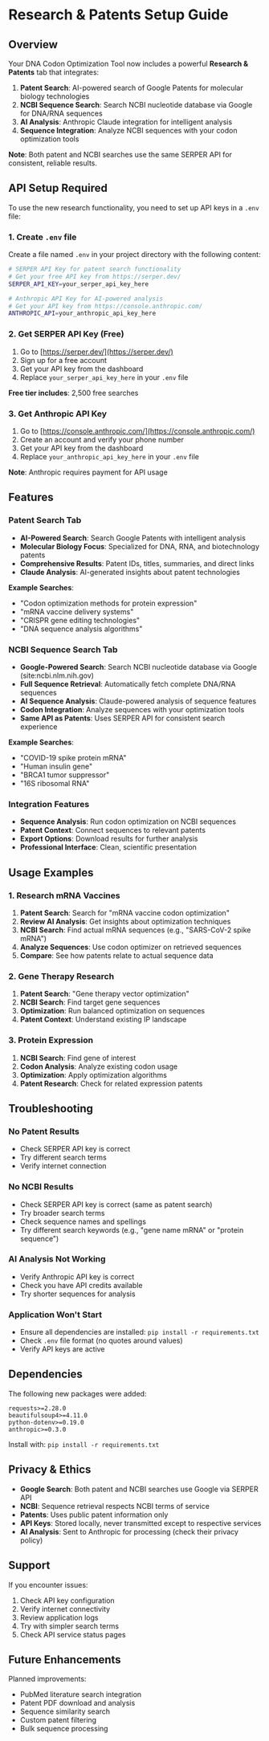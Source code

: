 # Research & Patents Setup Guide

## Overview

Your DNA Codon Optimization Tool now includes a powerful **Research & Patents** tab that integrates:

1. **Patent Search**: AI-powered search of Google Patents for molecular biology technologies
2. **NCBI Sequence Search**: Search NCBI nucleotide database via Google for DNA/RNA sequences
3. **AI Analysis**: Anthropic Claude integration for intelligent analysis
4. **Sequence Integration**: Analyze NCBI sequences with your codon optimization tools

**Note**: Both patent and NCBI searches use the same SERPER API for consistent, reliable results.

## API Setup Required

To use the new research functionality, you need to set up API keys in a `.env` file:

### 1. Create `.env` file

Create a file named `.env` in your project directory with the following content:

```bash
# SERPER API Key for patent search functionality
# Get your free API key from https://serper.dev/
SERPER_API_KEY=your_serper_api_key_here

# Anthropic API Key for AI-powered analysis  
# Get your API key from https://console.anthropic.com/
ANTHROPIC_API=your_anthropic_api_key_here
```

### 2. Get SERPER API Key (Free)

1. Go to [https://serper.dev/](https://serper.dev/)
2. Sign up for a free account
3. Get your API key from the dashboard
4. Replace `your_serper_api_key_here` in your `.env` file

**Free tier includes**: 2,500 free searches

### 3. Get Anthropic API Key

1. Go to [https://console.anthropic.com/](https://console.anthropic.com/)
2. Create an account and verify your phone number
3. Get your API key from the dashboard
4. Replace `your_anthropic_api_key_here` in your `.env` file

**Note**: Anthropic requires payment for API usage

## Features

### Patent Search Tab

- **AI-Powered Search**: Search Google Patents with intelligent analysis
- **Molecular Biology Focus**: Specialized for DNA, RNA, and biotechnology patents
- **Comprehensive Results**: Patent IDs, titles, summaries, and direct links
- **Claude Analysis**: AI-generated insights about patent technologies

**Example Searches**:
- "Codon optimization methods for protein expression"
- "mRNA vaccine delivery systems"
- "CRISPR gene editing technologies"
- "DNA sequence analysis algorithms"

### NCBI Sequence Search Tab

- **Google-Powered Search**: Search NCBI nucleotide database via Google (site:ncbi.nlm.nih.gov)
- **Full Sequence Retrieval**: Automatically fetch complete DNA/RNA sequences
- **AI Sequence Analysis**: Claude-powered analysis of sequence features
- **Codon Integration**: Analyze sequences with your optimization tools
- **Same API as Patents**: Uses SERPER API for consistent search experience

**Example Searches**:
- "COVID-19 spike protein mRNA"
- "Human insulin gene"
- "BRCA1 tumor suppressor"
- "16S ribosomal RNA"

### Integration Features

- **Sequence Analysis**: Run codon optimization on NCBI sequences
- **Patent Context**: Connect sequences to relevant patents
- **Export Options**: Download results for further analysis
- **Professional Interface**: Clean, scientific presentation

## Usage Examples

### 1. Research mRNA Vaccines

1. **Patent Search**: Search for "mRNA vaccine codon optimization"
2. **Review AI Analysis**: Get insights about optimization techniques
3. **NCBI Search**: Find actual mRNA sequences (e.g., "SARS-CoV-2 spike mRNA")
4. **Analyze Sequences**: Use codon optimizer on retrieved sequences
5. **Compare**: See how patents relate to actual sequence data

### 2. Gene Therapy Research

1. **Patent Search**: "Gene therapy vector optimization"
2. **NCBI Search**: Find target gene sequences
3. **Optimization**: Run balanced optimization on sequences
4. **Patent Context**: Understand existing IP landscape

### 3. Protein Expression

1. **NCBI Search**: Find gene of interest
2. **Codon Analysis**: Analyze existing codon usage
3. **Optimization**: Apply optimization algorithms
4. **Patent Research**: Check for related expression patents

## Troubleshooting

### No Patent Results
- Check SERPER API key is correct
- Try different search terms
- Verify internet connection

### No NCBI Results  
- Check SERPER API key is correct (same as patent search)
- Try broader search terms
- Check sequence names and spellings
- Try different search keywords (e.g., "gene name mRNA" or "protein sequence")

### AI Analysis Not Working
- Verify Anthropic API key is correct
- Check you have API credits available
- Try shorter sequences for analysis

### Application Won't Start
- Ensure all dependencies are installed: `pip install -r requirements.txt`
- Check `.env` file format (no quotes around values)
- Verify API keys are active

## Dependencies

The following new packages were added:

```
requests>=2.28.0
beautifulsoup4>=4.11.0  
python-dotenv>=0.19.0
anthropic>=0.3.0
```

Install with: `pip install -r requirements.txt`

## Privacy & Ethics

- **Google Search**: Both patent and NCBI searches use Google via SERPER API
- **NCBI**: Sequence retrieval respects NCBI terms of service
- **Patents**: Uses public patent information only
- **API Keys**: Stored locally, never transmitted except to respective services
- **AI Analysis**: Sent to Anthropic for processing (check their privacy policy)

## Support

If you encounter issues:

1. Check API key configuration
2. Verify internet connectivity
3. Review application logs
4. Try with simpler search terms
5. Check API service status pages

## Future Enhancements

Planned improvements:
- PubMed literature search integration
- Patent PDF download and analysis
- Sequence similarity search
- Custom patent filtering
- Bulk sequence processing 